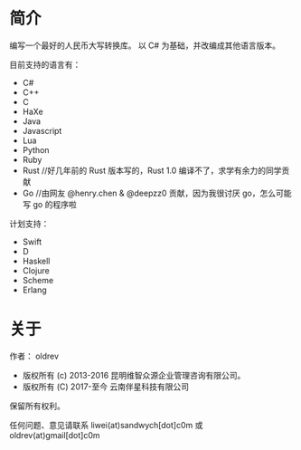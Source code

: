 # 简介

编写一个最好的人民币大写转换库。
以 C# 为基础，并改编成其他语言版本。

目前支持的语言有：

* C#
* C++
* C
* HaXe
* Java
* Javascript
* Lua
* Python
* Ruby
* Rust //好几年前的 Rust 版本写的，Rust 1.0 编译不了，求学有余力的同学贡献
* Go  //由网友 @henry.chen & @deepzz0 贡献，因为我很讨厌 go，怎么可能写 go 的程序啦

计划支持：

* Swift
* D
* Haskell
* Clojure
* Scheme
* Erlang


# 关于

作者： oldrev

* 版权所有 (c) 2013-2016 昆明维智众源企业管理咨询有限公司。
* 版权所有 (C) 2017-至今 云南伴星科技有限公司

保留所有权利。

任何问题、意见请联系 liwei(at)sandwych[dot]c0m 或 oldrev(at)gmail[dot]c0m
